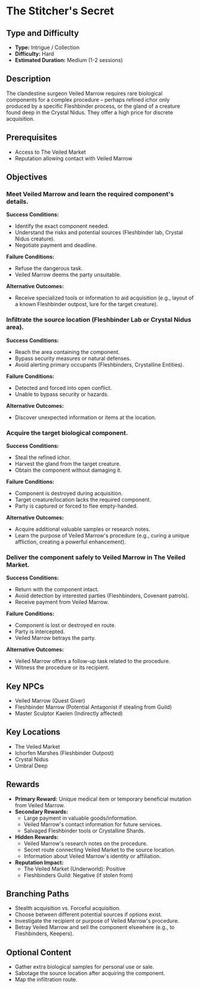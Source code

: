 # The Stitcher's Secret

## Type and Difficulty
- **Type:** Intrigue / Collection
- **Difficulty:** Hard
- **Estimated Duration:** Medium (1-2 sessions)

## Description
The clandestine surgeon Veiled Marrow requires rare biological components for a complex procedure – perhaps refined ichor only produced by a specific Fleshbinder process, or the gland of a creature found deep in the Crystal Nidus. They offer a high price for discrete acquisition.

## Prerequisites
- Access to The Veiled Market
- Reputation allowing contact with Veiled Marrow

## Objectives
### Meet Veiled Marrow and learn the required component's details.

**Success Conditions:**
- Identify the exact component needed.
- Understand the risks and potential sources (Fleshbinder lab, Crystal Nidus creature).
- Negotiate payment and deadline.

**Failure Conditions:**
- Refuse the dangerous task.
- Veiled Marrow deems the party unsuitable.

**Alternative Outcomes:**
- Receive specialized tools or information to aid acquisition (e.g., layout of a known Fleshbinder outpost, lure for the target creature).
### Infiltrate the source location (Fleshbinder Lab or Crystal Nidus area).

**Success Conditions:**
- Reach the area containing the component.
- Bypass security measures or natural defenses.
- Avoid alerting primary occupants (Fleshbinders, Crystalline Entities).

**Failure Conditions:**
- Detected and forced into open conflict.
- Unable to bypass security or hazards.

**Alternative Outcomes:**
- Discover unexpected information or items at the location.
### Acquire the target biological component.

**Success Conditions:**
- Steal the refined ichor.
- Harvest the gland from the target creature.
- Obtain the component without damaging it.

**Failure Conditions:**
- Component is destroyed during acquisition.
- Target creature/location lacks the required component.
- Party is captured or forced to flee empty-handed.

**Alternative Outcomes:**
- Acquire additional valuable samples or research notes.
- Learn the purpose of Veiled Marrow's procedure (e.g., curing a unique affliction, creating a powerful enhancement).
### Deliver the component safely to Veiled Marrow in The Veiled Market.

**Success Conditions:**
- Return with the component intact.
- Avoid detection by interested parties (Fleshbinders, Covenant patrols).
- Receive payment from Veiled Marrow.

**Failure Conditions:**
- Component is lost or destroyed en route.
- Party is intercepted.
- Veiled Marrow betrays the party.

**Alternative Outcomes:**
- Veiled Marrow offers a follow-up task related to the procedure.
- Witness the procedure or its recipient.

## Key NPCs
- Veiled Marrow (Quest Giver)
- Fleshbinder Marrow (Potential Antagonist if stealing from Guild)
- Master Sculptor Kaelen (Indirectly affected)

## Key Locations
- The Veiled Market
- Ichorfen Marshes (Fleshbinder Outpost)
- Crystal Nidus
- Umbral Deep

## Rewards
- **Primary Reward:** Unique medical item or temporary beneficial mutation from Veiled Marrow.
- **Secondary Rewards:**
  - Large payment in valuable goods/information.
  - Veiled Marrow's contact information for future services.
  - Salvaged Fleshbinder tools or Crystalline Shards.
- **Hidden Rewards:**
  - Veiled Marrow's research notes on the procedure.
  - Secret route connecting Veiled Market to the source location.
  - Information about Veiled Marrow's identity or affiliation.
- **Reputation Impact:**
  - The Veiled Market (Underworld): Positive
  - Fleshbinders Guild: Negative (if stolen from)

## Branching Paths
- Stealth acquisition vs. Forceful acquisition.
- Choose between different potential sources if options exist.
- Investigate the recipient or purpose of Veiled Marrow's procedure.
- Betray Veiled Marrow and sell the component elsewhere (e.g., to Fleshbinders, Keepers).

## Optional Content
- Gather extra biological samples for personal use or sale.
- Sabotage the source location after acquiring the component.
- Map the infiltration route.
